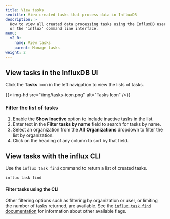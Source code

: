 ```yaml
---
title: View tasks
seotitle: View created tasks that process data in InfluxDB
description: >
  How to view all created data processing tasks using the InfluxDB user interface
  or the 'influx' command line interface.
menu:
  v2_0:
    name: View tasks
    parent: Manage tasks
weight: 2
---
```


## View tasks in the InfluxDB UI
Click the **Tasks** icon in the left navigation to view the lists of tasks.

{{< img-hd src="/img/tasks-icon.png" alt="Tasks Icon" />}}

### Filter the list of tasks

1. Enable the **Show Inactive** option to include inactive tasks in the list.
2. Enter text in the **Filter tasks by name** field to search for tasks by name.
3. Select an organization from the **All Organizations** dropdown to filter the list by organization.
4. Click on the heading of any column to sort by that field.

## View tasks with the influx CLI
Use the `influx task find` command to return a list of created tasks.

```sh
influx task find
```

#### Filter tasks using the CLI
Other filtering options such as filtering by organization or user,
or limiting the number of tasks returned, are available.
See the [`influx task find` documentation](/v2.0/reference/cli/influx/task/find)
for information about other available flags.
